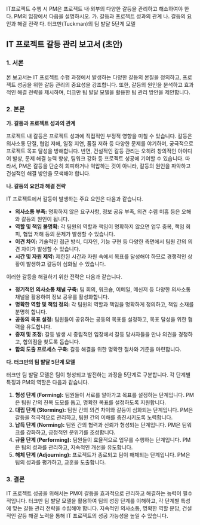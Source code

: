 IT프로젝트 수행 시 PM은 프로젝트 내·외부의 다양한 갈등을 관리하고 해소하여야 한다. PM의 입장에서 다음을 설명하시오. 
가. 갈등과 프로젝트 성과의 관계 
나. 갈등의 요인과 해결 전략 
다. 터크만(Tuckman)의 팀 발달 5단계 모델

## IT 프로젝트 갈등 관리 보고서 (초안)

### 1. 서론

본 보고서는 IT 프로젝트 수행 과정에서 발생하는 다양한 갈등의 본질을 정의하고, 프로젝트 성공을 위한 갈등 관리의 중요성을 강조합니다. 또한, 갈등의 원인을 분석하고 효과적인 해결 전략을 제시하며, 터크만 팀 발달 모델을 활용한 팀 관리 방안을 제안합니다.

### 2. 본론

**가. 갈등과 프로젝트 성과의 관계**

프로젝트 내 갈등은 프로젝트 성과에 직접적인 부정적 영향을 미칠 수 있습니다. 갈등은 의사소통 단절, 협업 저해, 일정 지연, 품질 저하 등 다양한 문제를 야기하며, 궁극적으로 프로젝트 목표 달성을 방해합니다. 반면, 건설적인 갈등 관리는 오히려 창의적인 아이디어 발상, 문제 해결 능력 향상, 팀워크 강화 등 프로젝트 성공에 기여할 수 있습니다. 따라서, PM은 갈등을 단순히 회피하거나 억압하는 것이 아니라, 갈등의 원인을 파악하고 건설적인 해결 방안을 모색해야 합니다.

**나. 갈등의 요인과 해결 전략**

IT 프로젝트에서 갈등이 발생하는 주요 요인은 다음과 같습니다.

*   **의사소통 부족:** 명확하지 않은 요구사항, 정보 공유 부족, 의견 수렴 미흡 등은 오해와 갈등의 원인이 됩니다.
*   **역할 및 책임 불명확:** 각 팀원의 역할과 책임이 명확하지 않으면 업무 중복, 책임 회피, 협업 저해 등의 문제가 발생할 수 있습니다.
*   **이견 차이:** 기술적인 접근 방식, 디자인, 기능 구현 등 다양한 측면에서 팀원 간의 의견 차이가 발생할 수 있습니다.
*   **시간 및 자원 제약:** 제한된 시간과 자원 속에서 목표를 달성해야 하므로 경쟁적인 상황이 발생하고 갈등이 심화될 수 있습니다.

이러한 갈등을 해결하기 위한 전략은 다음과 같습니다.

*   **정기적인 의사소통 채널 구축:** 팀 회의, 워크숍, 이메일, 메신저 등 다양한 의사소통 채널을 활용하여 정보 공유를 활성화합니다.
*   **명확한 역할 및 책임 정의:** 각 팀원의 역할과 책임을 명확하게 정의하고, 책임 소재를 분명히 합니다.
*   **공동의 목표 설정:** 팀원들이 공유하는 공동의 목표를 설정하고, 목표 달성을 위한 협력을 유도합니다.
*   **중재 및 조정:** 갈등 발생 시 중립적인 입장에서 갈등 당사자들을 만나 의견을 경청하고, 합의점을 찾도록 돕습니다.
*   **합의 도출 프로세스 구축:** 갈등 해결을 위한 명확한 절차와 기준을 마련합니다.

**다. 터크만의 팀 발달 5단계 모델**

터크만 팀 발달 모델은 팀이 형성되고 발전하는 과정을 5단계로 구분합니다. 각 단계별 특징과 PM의 역할은 다음과 같습니다.

1.  **형성 단계 (Forming):** 팀원들이 서로를 알아가고 목표를 설정하는 단계입니다. PM은 팀원 간의 친목 도모를 돕고, 명확한 목표를 설정하도록 지원합니다.
2.  **대립 단계 (Storming):** 팀원 간의 의견 차이와 갈등이 심화되는 단계입니다. PM은 갈등을 적극적으로 관리하고, 팀원 간의 이해를 증진시키도록 노력합니다.
3.  **납득 단계 (Norming):** 팀원 간의 협력과 신뢰가 형성되는 단계입니다. PM은 팀워크를 강화하고, 긍정적인 분위기를 조성합니다.
4.  **규율 단계 (Performing):** 팀원들이 효율적으로 업무를 수행하는 단계입니다. PM은 팀의 성과를 관리하고, 지속적인 개선을 유도합니다.
5.  **해체 단계 (Adjourning):** 프로젝트가 종료되고 팀이 해체되는 단계입니다. PM은 팀의 성과를 평가하고, 교훈을 도출합니다.

### 3. 결론

IT 프로젝트 성공을 위해서는 PM이 갈등을 효과적으로 관리하고 해결하는 능력이 필수적입니다. 터크만 팀 발달 모델을 활용하여 팀의 성장 단계를 이해하고, 각 단계별 특성에 맞는 갈등 관리 전략을 수립해야 합니다. 지속적인 의사소통, 명확한 역할 분담, 건설적인 갈등 해결 노력을 통해 IT 프로젝트의 성공 가능성을 높일 수 있습니다.
